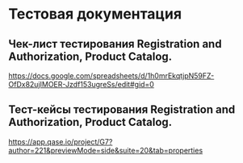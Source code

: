 # Тестовая документация
## Чек-лист тестирования Registration and Authorization, Product Catalog.
https://docs.google.com/spreadsheets/d/1h0mrEkqtjpN59FZ-OfDx82ujIMOER-Jzdf153ugreSs/edit#gid=0
## Тест-кейсы тестирования Registration and Authorization, Product Catalog.
https://app.qase.io/project/G7?author=221&previewMode=side&suite=20&tab=properties
